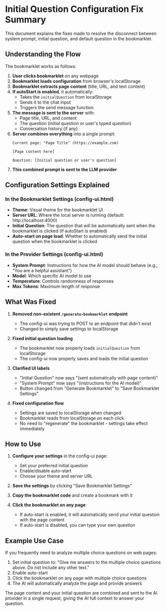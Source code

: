 # Initial Question Configuration Fix Summary

This document explains the fixes made to resolve the disconnect between system prompt, initial question, and default question in the bookmarklet.

## Understanding the Flow

The bookmarklet works as follows:

1. **User clicks bookmarklet** on any webpage
2. **Bookmarklet loads configuration** from browser's localStorage
3. **Bookmarklet extracts page content** (title, URL, and text content)
4. **If autoStart is enabled**, it automatically:
   - Takes the `initialQuestion` from localStorage
   - Sends it to the chat input
   - Triggers the send message function
5. **The message is sent to the server** with:
   - Page title, URL, and content
   - The question (initial question or user's typed question)
   - Conversation history (if any)
6. **Server combines everything** into a single prompt:
   ```
   Current page: "Page Title" (https://example.com)
   
   [Page content here]
   
   Question: [Initial question or user's question]
   ```
7. **This combined prompt is sent to the LLM provider**

## Configuration Settings Explained

### In the Bookmarklet Settings (config-ui.html)

- **Theme**: Visual theme for the bookmarklet UI
- **Server URL**: Where the local server is running (default: http://localhost:4000)
- **Initial Question**: The question that will be automatically sent when the bookmarklet is clicked (if autoStart is enabled)
- **Auto-start on page load**: Whether to automatically send the initial question when the bookmarklet is clicked

### In the Provider Settings (config-ui.html)

- **System Prompt**: Instructions for how the AI model should behave (e.g., "You are a helpful assistant")
- **Model**: Which specific AI model to use
- **Temperature**: Controls randomness of responses
- **Max Tokens**: Maximum length of response

## What Was Fixed

1. **Removed non-existent `/generate-bookmarklet` endpoint**
   - The config-ui was trying to POST to an endpoint that didn't exist
   - Changed to simply save settings to localStorage

2. **Fixed initial question loading**
   - The bookmarklet now properly loads `initialQuestion` from localStorage
   - The config-ui now properly saves and loads the initial question

3. **Clarified UI labels**
   - "Initial Question" now says "(sent automatically with page content)"
   - "System Prompt" now says "(instructions for the AI model)"
   - Button changed from "Generate Bookmarklet" to "Save Bookmarklet Settings"

4. **Fixed configuration flow**
   - Settings are saved to localStorage when changed
   - Bookmarklet reads from localStorage on each click
   - No need to "regenerate" the bookmarklet - settings take effect immediately

## How to Use

1. **Configure your settings** in the config-ui page:
   - Set your preferred initial question
   - Enable/disable auto-start
   - Choose your theme and server URL

2. **Save the settings** by clicking "Save Bookmarklet Settings"

3. **Copy the bookmarklet code** and create a bookmark with it

4. **Click the bookmarklet on any page**:
   - If auto-start is enabled, it will automatically send your initial question with the page content
   - If auto-start is disabled, you can type your own question

## Example Use Case

If you frequently need to analyze multiple choice questions on web pages:

1. Set initial question to: "Give me answers to the multiple choice questions above. Do not include any other text."
2. Enable auto-start
3. Click the bookmarklet on any page with multiple choice questions
4. The AI will automatically analyze the page and provide answers

The page content and your initial question are combined and sent to the AI provider in a single request, giving the AI full context to answer your question.